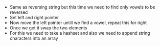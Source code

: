 - Same as reversing string but this time we need to find only vowels to be reversed
- Set left and right pointer
- Now move the left pointer untill we find a vowel, repeat this for right
- Once we get it swap the two elements
- For this we need to take a hashset and also we need to append string characters into an array